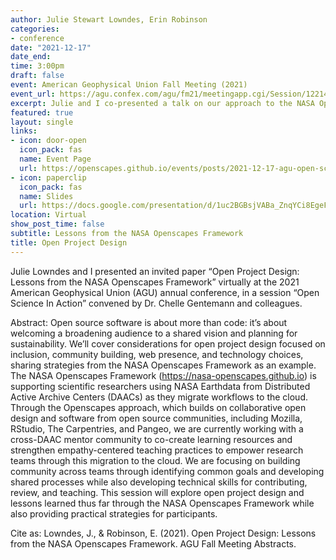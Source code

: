 ```yaml
---
author: Julie Stewart Lowndes, Erin Robinson
categories:
- conference
date: "2021-12-17"
date_end: 
time: 3:00pm
draft: false
event: American Geophysical Union Fall Meeting (2021)
event_url: https://agu.confex.com/agu/fm21/meetingapp.cgi/Session/122142
excerpt: Julie and I co-presented a talk on our approach to the NASA Openscapes Framework project and initial lessons learned from the first year. 
featured: true
layout: single
links:
- icon: door-open
  icon_pack: fas
  name: Event Page
  url: https://openscapes.github.io/events/posts/2021-12-17-agu-open-science-in-action/
- icon: paperclip
  icon_pack: fas
  name: Slides
  url: https://docs.google.com/presentation/d/1uc2BGBsjVABa_ZnqYCi8EgeFjlUSMd3KMSlQJnok9T8/edit#slide=id.gcfba13fd26_0_7
location: Virtual 
show_post_time: false
subtitle: Lessons from the NASA Openscapes Framework
title: Open Project Design 
---
```


Julie Lowndes and I presented an invited paper “Open Project Design: Lessons from the NASA Openscapes Framework” virtually at the 2021 American Geophysical Union (AGU) annual conference, in a session “Open Science In Action” convened by Dr. Chelle Gentemann and colleagues.

Abstract: 
Open source software is about more than code: it’s about welcoming a broadening audience to a shared vision and planning for sustainability. We’ll cover considerations for open project design focused on inclusion, community building, web presence, and technology choices, sharing strategies from the NASA Openscapes Framework as an example. The NASA Openscapes Framework (https://nasa-openscapes.github.io) is supporting scientific researchers using NASA Earthdata from Distributed Active Archive Centers (DAACs) as they migrate workflows to the cloud. Through the Openscapes approach, which builds on collaborative open design and software from open source communities, including Mozilla, RStudio, The Carpentries, and Pangeo, we are currently working with a cross-DAAC mentor community to co-create learning resources and strengthen empathy-centered teaching practices to empower research teams through this migration to the cloud. We are focusing on building community across teams through identifying common goals and developing shared processes while also developing technical skills for contributing, review, and teaching. This session will explore open project design and lessons learned thus far through the NASA Openscapes Framework while also providing practical strategies for participants.

Cite as: Lowndes, J., & Robinson, E. (2021). Open Project Design: Lessons from the NASA Openscapes Framework. AGU Fall Meeting Abstracts.
